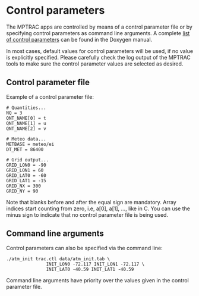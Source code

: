 # Control parameters

The MPTRAC apps are controlled by means of a control parameter file or by specifying control parameters as command line arguments. A complete [list of control parameters](https://slcs-jsc.github.io/mptrac/structctl__t.html) can be found in the Doxygen manual.

In most cases, default values for control parameters will be used, if no value is explicitly specified. Please carefully check the log output of the MPTRAC tools to make sure the control parameter values are selected as desired.

## Control parameter file

Example of a control parameter file:

```
# Quantities...
NQ = 3
QNT_NAME[0] = t
QNT_NAME[1] = u
QNT_NAME[2] = v

# Meteo data...
METBASE = meteo/ei
DT_MET = 86400

# Grid output...
GRID_LON0 = -90
GRID_LON1 = 60
GRID_LAT0 = -60
GRID_LAT1 = -15
GRID_NX = 300
GRID_NY = 90
```

Note that blanks before and after the equal sign are mandatory. Array indices start counting from zero, i.e, a[0], a[1], ..., like in C. You can use the minus sign to indicate that no control parameter file is being used.

## Command line arguments

Control parameters can also be specified via the command line:

```
./atm_init trac.ctl data/atm_init.tab \
               INIT_LON0 -72.117 INIT_LON1 -72.117 \
               INIT_LAT0 -40.59 INIT_LAT1 -40.59
```

Command line arguments have priority over the values given in the control parameter file.
